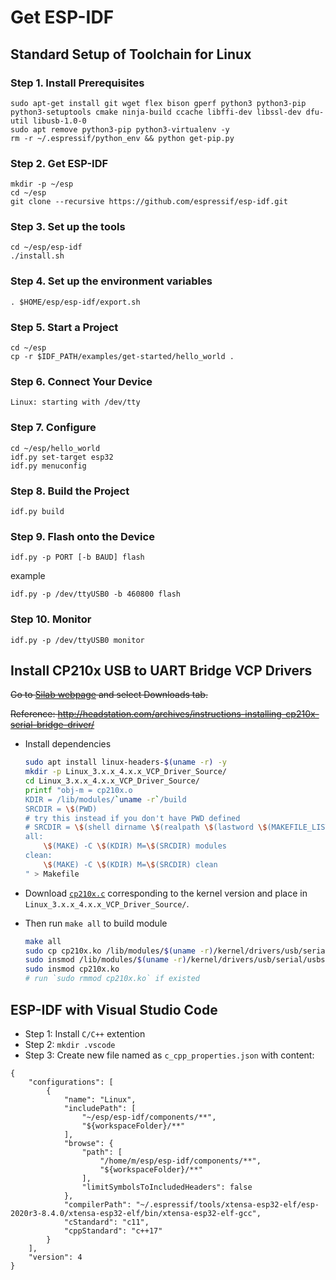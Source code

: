 # Get ESP-IDF

## Standard Setup of Toolchain for Linux

### Step 1. Install Prerequisites

```
sudo apt-get install git wget flex bison gperf python3 python3-pip python3-setuptools cmake ninja-build ccache libffi-dev libssl-dev dfu-util libusb-1.0-0
sudo apt remove python3-pip python3-virtualenv -y
rm -r ~/.espressif/python_env && python get-pip.py
```

### Step 2. Get ESP-IDF

```
mkdir -p ~/esp
cd ~/esp
git clone --recursive https://github.com/espressif/esp-idf.git
```

### Step 3. Set up the tools
```
cd ~/esp/esp-idf
./install.sh
```

### Step 4. Set up the environment variables
```
. $HOME/esp/esp-idf/export.sh
```

### Step 5. Start a Project
```
cd ~/esp
cp -r $IDF_PATH/examples/get-started/hello_world .
```

### Step 6. Connect Your Device
```
Linux: starting with /dev/tty
```

### Step 7. Configure
```
cd ~/esp/hello_world
idf.py set-target esp32
idf.py menuconfig
```

### Step 8. Build the Project
```
idf.py build
```

### Step 9. Flash onto the Device
```
idf.py -p PORT [-b BAUD] flash
```
example
```
idf.py -p /dev/ttyUSB0 -b 460800 flash
```

### Step 10. Monitor
```
idf.py -p /dev/ttyUSB0 monitor
```

## Install CP210x USB to UART Bridge VCP Drivers

~~Go to [Silab webpage](https://www.silabs.com/developers/usb-to-uart-bridge-vcp-drivers) and select Downloads tab.~~

~~Reference: http://headstation.com/archives/instructions-installing-cp210x-serial-bridge-driver/~~

- Install dependencies

    ```bash
    sudo apt install linux-headers-$(uname -r) -y
    mkdir -p Linux_3.x.x_4.x.x_VCP_Driver_Source/
    cd Linux_3.x.x_4.x.x_VCP_Driver_Source/
    printf "obj-m = cp210x.o
    KDIR = /lib/modules/`uname -r`/build
    SRCDIR = \$(PWD)
    # try this instead if you don't have PWD defined
    # SRCDIR = \$(shell dirname \$(realpath \$(lastword \$(MAKEFILE_LIST))))
    all:
        \$(MAKE) -C \$(KDIR) M=\$(SRCDIR) modules
    clean:
        \$(MAKE) -C \$(KDIR) M=\$(SRCDIR) clean
    " > Makefile
    ```

- Download [`cp210x.c`](https://elixir.bootlin.com/linux/v6.8/source/drivers/usb/serial/cp210x.c) corresponding to the kernel version and place in `Linux_3.x.x_4.x.x_VCP_Driver_Source/`.

- Then run `make all` to build module

    ```bash
    make all
    sudo cp cp210x.ko /lib/modules/$(uname -r)/kernel/drivers/usb/serial
    sudo insmod /lib/modules/$(uname -r)/kernel/drivers/usb/serial/usbserial.ko
    sudo insmod cp210x.ko
    # run `sudo rmmod cp210x.ko` if existed
    ```


## ESP-IDF with Visual Studio Code

- Step 1: Install `C/C++` extention
- Step 2: `mkdir .vscode`
- Step 3: Create new file named as `c_cpp_properties.json` with content:
```
{
    "configurations": [
        {
            "name": "Linux",
            "includePath": [
                "~/esp/esp-idf/components/**",
                "${workspaceFolder}/**"
            ],
            "browse": {
                "path": [
                    "/home/m/esp/esp-idf/components/**",
                    "${workspaceFolder}/**"
                ],
                "limitSymbolsToIncludedHeaders": false
            },
            "compilerPath": "~/.espressif/tools/xtensa-esp32-elf/esp-2020r3-8.4.0/xtensa-esp32-elf/bin/xtensa-esp32-elf-gcc",
            "cStandard": "c11",
            "cppStandard": "c++17"
        }
    ],
    "version": 4
}
```
